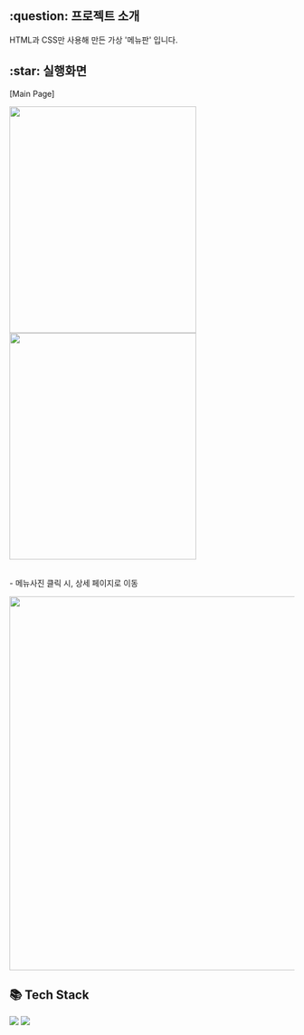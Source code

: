 <h2>:question: 프로젝트 소개</h2>
<p>HTML과 CSS만 사용해 만든 가상 '메뉴판' 입니다.</p>

<h2>:star: 실행화면</h2>
<p>[Main Page]</p>
<img src="https://github.com/user-attachments/assets/0ca88dc2-3476-4e94-af84-2082ac145cf5" width="330px" height="400px">
<img src="https://github.com/user-attachments/assets/2e6fa324-083b-4395-99a6-337eebb9bb85" width="330px" height="400px">
<br /><br />

<p>- 메뉴사진 클릭 시, 상세 페이지로 이동 </p>
<img src="https://github.com/user-attachments/assets/de0bc6ad-e447-46fb-b4c7-6ba146d7947b" width="660px">

<h2>📚 Tech Stack</h2>
<div>
  <img src="https://img.shields.io/badge/HTML-E34F26?style=flat&logo=HTML5&logoColor=white" />
  <img src="https://img.shields.io/badge/CSS-1572B6?style=flat&logo=CSS3&logoColor=white" />
</div>

